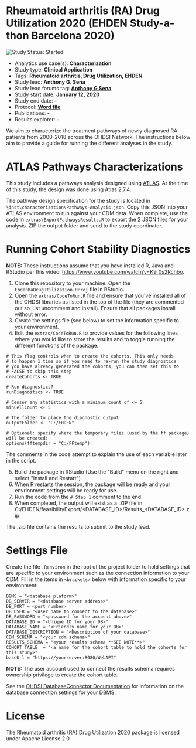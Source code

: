 Rheumatoid arthritis (RA) Drug Utilization 2020 (EHDEN Study-a-thon Barcelona 2020)
=============

<img src="https://img.shields.io/badge/Study%20Status-Started-blue.svg" alt="Study Status: Started">

- Analytics use case(s): **Characterization**
- Study type: **Clinical Application**
- Tags: **Rheumatoid arthritis, Drug Utilization, EHDEN**
- Study lead: **Anthony G. Sena**
- Study lead forums tag: **[Anthony G Sena](https://forums.ohdsi.org/u/anthonysena/)**
- Study start date: **January 12, 2020**
- Study end date: **-**
- Protocol: [**Word file**](https://github.com/ohdsi-studies/EhdenRaDrugUtilization/blob/master/extras/Barcelona%20studyathon%20protocol.docx)
- Publications: **-**
- Results explorer: **-**

We aim to characterize the treatment pathways of newly diagnosed RA patients from 2000-2018 across the OHDSI Network. The instructions below aim to provide a guide for running the different analyses in the study.

ATLAS Pathways Characterizations
================================

This study includes a pathways analysis designed using [ATLAS](https://github.com/OHDSI/Atlas). At the time of this study, the design was done using Atlas 2.7.4. 

The pathway design specification for the study is located in `\inst\characterization\Pathways-Analysis.json`. Copy this JSON into your ATLAS environment to run against your CDM data. When complete, use the code in `extras\ExportPathwaysResults.R` to export the 2 JSON files for your analysis. ZIP the output folder and send to the study coordinator.

Running Cohort Stability Diagnostics
====================================

**NOTE:** These instructions assume that you have installed R, Java and RStudio per this video: https://www.youtube.com/watch?v=K9_0s2Rchbo.

1. Clone this repository to your machine. Open the `EhdenRaDrugUtilization.RProj` file in RStudio.
2. Open the `extras/CodeToRun.R` file and ensure that you've installed all of the OHDSI libraries as listed in the top of the file (they are commented out so just uncomment and install). Ensure that all packages install without error.
3. Create the settings file (see below) to set the information specific to your environment.
4. Edit the `extras/CodeToRun.R` to provide values for the following lines where you would like to store the results and to toggle running the different functions of the package:

````
# This flag controls when to create the cohorts. This only needs
# to happen 1 time so if you need to re-run the study diagnostics
# you have already generated the cohorts, you can then set this to 
# FALSE to skip this step
createCohorts <- TRUE

# Run diagnostics?
runDiagnostics <- TRUE

# Censor any statistics with a minimum count of <= 5
minCellCount <- 5

# The folder to place the diagnostic output
outputFolder <- "C:/EHDEN"

# Optional: specify where the temporary files (used by the ff package) will be created:
options(fftempdir = "C:/FFtemp")
````

The comments in the code attempt to explain the use of each variable later in the script.


5. Build the package in RStudio (Use the "Build" menu on the right and select "Install and Restart")
6. When R restarts the session, the package will be ready and your envrionment settings will be ready for use.
7. Run the code from the `# Step 1` comment to the end.
8. When completed, the output will exist as a .ZIP file in C:/EHDEN/feasibilityExport/<DATABASE_ID>/Results_<DATABASE_ID>.zip

The .zip file contains the results to submit to the study lead.

Settings File
=============

Create the file `.Renviron` in the root of the project folder to hold settings that are specific to your environment such as the connection information to your CDM. Fill in the items in `<brackets>` below with information specific to your environment:

````
DBMS = "<database plaform>"
DB_SERVER = "<database server address>"
DB_PORT = <port number>
DB_USER = "<user name to connect to the database>"
DB_PASSWORD = "<password for the account above>"
DATABASE_ID = "<Unique ID for your DB>"
DATABASE_NAME = "<Friendly name for your DB>"
DATABASE_DESCRIPTION = "<Description of your database>"
CDM_SCHEMA = "<your cdm schema>"
RESULTS_SCHEMA = "<your results schema **SEE NOTE**>"
COHORT_TABLE  = "<a name for the cohort table to hold the cohorts for this study>"
baseUrl = "https://yourserver:8080/WebAPI"
````
**NOTE:** The user account used to connect the results schema requires ownership privilege to create the cohort table.

See the [OHDSI DatabaseConnector Documentation](http://ohdsi.github.io/DatabaseConnector/) for information on the database connection settings for your DBMS.

License
=======

The Rheumatoid arthritis (RA) Drug Utilization 2020 package is licensed under Apache License 2.0
